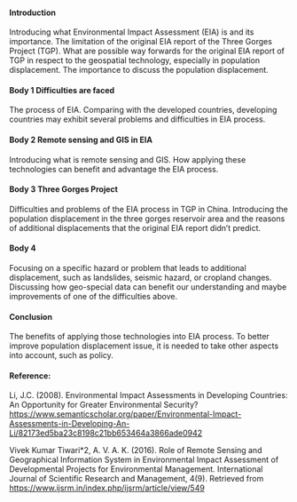 #### Introduction

Introducing what Environmental Impact Assessment (EIA) is and its importance. 
The limitation of the original EIA report of the Three Gorges Project (TGP). 
What are possible way forwards for the original EIA report of TGP in respect to the geospatial technology, especially in population displacement. 
The importance to discuss the population displacement. 

#### Body 1 Difficulties are faced 

The process of EIA. 
Comparing with the developed countries, developing countries may exhibit several problems and difficulties in EIA process. 

#### Body 2 Remote sensing and GIS in EIA

Introducing what is remote sensing and GIS. 
How applying these technologies can benefit and advantage the EIA process. 

#### Body 3 Three Gorges Project

Difficulties and problems of the EIA process in TGP in China.
Introducing the population displacement in the three gorges reservoir area and the reasons of additional displacements that the original EIA report didn’t predict.  

#### Body 4 

Focusing on a specific hazard or problem that leads to additional displacement, such as landslides, seismic hazard, or cropland changes. 
Discussing how geo-special data can benefit our understanding and maybe improvements of one of the difficulties above. 

#### Conclusion

The benefits of applying those technologies into EIA process. 
To better improve population displacement issue, it is needed to take other aspects into account, such as policy. 

#### Reference:

Li, J.C. (2008). Environmental Impact Assessments in Developing Countries: An Opportunity for Greater Environmental Security?
    https://www.semanticscholar.org/paper/Environmental-Impact-Assessments-in-Developing-An-Li/82173ed5ba23c8198c21bb653464a3866ade0942

Vivek Kumar Tiwari*2, A. V. A. K. (2016). Role of Remote Sensing and Geographical Information System in Environmental Impact Assessment of Developmental Projects for Environmental Management. International Journal of Scientific Research and Management, 4(9). Retrieved from https://www.ijsrm.in/index.php/ijsrm/article/view/549
